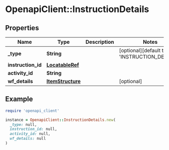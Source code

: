 # OpenapiClient::InstructionDetails

## Properties

| Name | Type | Description | Notes |
| ---- | ---- | ----------- | ----- |
| **_type** | **String** |  | [optional][default to &#39;INSTRUCTION_DETAILS&#39;] |
| **instruction_id** | [**LocatableRef**](LocatableRef.md) |  |  |
| **activity_id** | **String** |  |  |
| **wf_details** | [**ItemStructure**](ItemStructure.md) |  | [optional] |

## Example

```ruby
require 'openapi_client'

instance = OpenapiClient::InstructionDetails.new(
  _type: null,
  instruction_id: null,
  activity_id: null,
  wf_details: null
)
```

